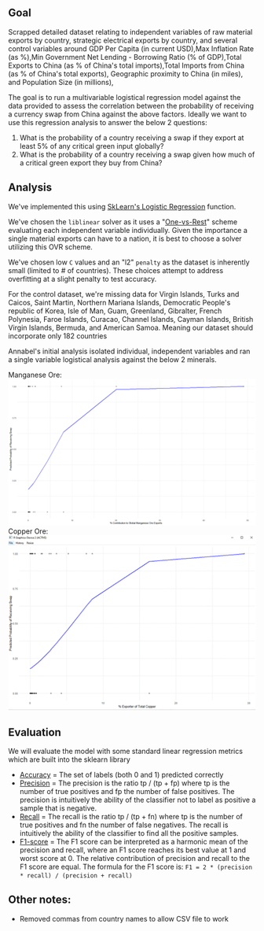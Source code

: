 ## Goal
Scrapped detailed dataset relating to independent variables of raw material exports by country, strategic electrical exports by country, and several control variables around GDP Per Capita (in current USD),Max Inflation Rate (as %),Min Government Net Lending - Borrowing Ratio (% of GDP),Total Exports to China (as % of China's total imports),Total Imports from China (as % of China's total exports), Geographic proximity to China (in miles), and Population Size (in millions), 

The goal is to run a multivariable logistical regression model against the data provided to assess the correlation between the probability of receiving a currency swap from China against the above factors. Ideally we want to use this regression analysis to answer the below 2 questions:
1. What is the probability of a country receiving a swap if they export at least 5% of any critical green input globally?
2. What is the probability of a country receiving a swap given how much of a critical green export they buy from China?

## Analysis
We've implemented this using [SkLearn's Logistic Regression](https://scikit-learn.org/stable/modules/generated/sklearn.linear_model.LogisticRegression.html) function. 

We've chosen the `liblinear` solver as it uses a "[One-vs-Rest](https://refactored.ai/microcourse/notebook?path=content%2F06-Classification_models_in_Machine_Learning%2F02-Multivariate_Logistic_Regression%2Fmulticlass_logistic-regression.ipynb#1.-One-Vs-Rest-(OVR))" scheme evaluating each independent variable individually. Given the importance a single material exports can have to a nation, it is best to choose a solver utilizing this OVR scheme.

We've chosen low `C` values and an "l2" `penalty` as the dataset is inherently small (limited to # of countries). These choices attempt to address overfitting at a slight penalty to test accuracy. 

For the control dataset, we're missing data for Virgin Islands, Turks and Caicos, Saint Martin, Northern Mariana Islands, Democratic People's republic of Korea, Isle of Man, Guam, Greenland, Gibralter, French Polynesia, Faroe Islands, Curacao, Channel Islands, Cayman Islands, British Virgin Islands, Bermuda, and American Samoa. Meaning our dataset should incorporate only 182 countries

Annabel's initial analysis isolated individual, independent variables and ran a single variable logistical analysis against the below 2 minerals. 

Manganese Ore:
![](static/image001.png)
Copper Ore:
![](static/image002.png)

## Evaluation
We will evaluate the model with some standard linear regression metrics which are built into the sklearn library
- [Accuracy](https://scikit-learn.org/stable/modules/generated/sklearn.metrics.accuracy_score.html#sklearn.metrics.accuracy_score) = The set of labels (both 0 and 1) predicted correctly
- [Precision](https://scikit-learn.org/stable/modules/generated/sklearn.metrics.precision_score.html#sklearn.metrics.precision_score) = The precision is the ratio tp / (tp + fp) where tp is the number of true positives and fp the number of false positives. The precision is intuitively the ability of the classifier not to label as positive a sample that is negative. 
- [Recall](https://scikit-learn.org/stable/modules/generated/sklearn.metrics.recall_score.html#sklearn.metrics.recall_score) = The recall is the ratio tp / (tp + fn) where tp is the number of true positives and fn the number of false negatives. The recall is intuitively the ability of the classifier to find all the positive samples.
- [F1-score](https://scikit-learn.org/stable/modules/generated/sklearn.metrics.f1_score.html#sklearn.metrics.f1_score) = The F1 score can be interpreted as a harmonic mean of the precision and recall, where an F1 score reaches its best value at 1 and worst score at 0. The relative contribution of precision and recall to the F1 score are equal. The formula for the F1 score is: `F1 = 2 * (precision * recall) / (precision + recall)`


## Other notes:
- Removed commas from country names to allow CSV file to work